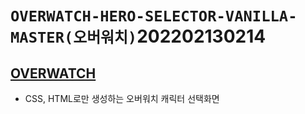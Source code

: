 # `OVERWATCH-HERO-SELECTOR-VANILLA-MASTER(오버워치)`202202130214

## [OVERWATCH](https://sharp-lumiere-c7085f.netlify.app/ "Netlify로 이동")

- CSS, HTML로만 생성하는 오버워치 캐릭터 선택화면
